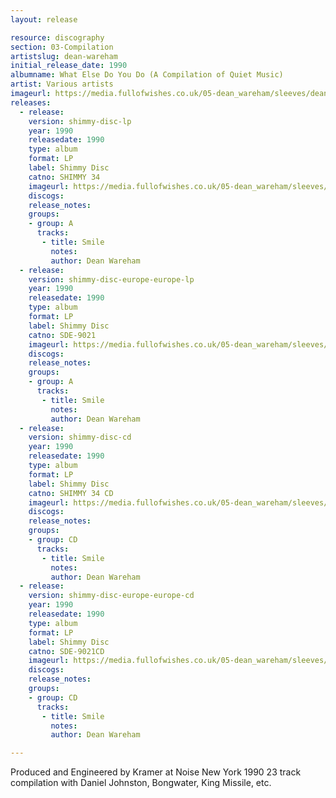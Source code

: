 ```yaml
---
layout: release

resource: discography
section: 03-Compilation
artistslug: dean-wareham
initial_release_date: 1990
albumname: What Else Do You Do (A Compilation of Quiet Music)
artist: Various artists
imageurl: https://media.fullofwishes.co.uk/05-dean_wareham/sleeves/dean_quietmusic.jpg
releases:
  - release:
    version: shimmy-disc-lp
    year: 1990
    releasedate: 1990
    type: album
    format: LP
    label: Shimmy Disc
    catno: SHIMMY 34
    imageurl: https://media.fullofwishes.co.uk/05-dean_wareham/sleeves/dean_quietmusic.jpg
    discogs:
    release_notes:
    groups:
    - group: A
      tracks:
       - title: Smile
         notes:
         author: Dean Wareham
  - release:
    version: shimmy-disc-europe-europe-lp
    year: 1990
    releasedate: 1990
    type: album
    format: LP
    label: Shimmy Disc
    catno: SDE-9021
    imageurl: https://media.fullofwishes.co.uk/05-dean_wareham/sleeves/dean_quietmusic.jpg
    discogs:
    release_notes:
    groups:
    - group: A
      tracks:
       - title: Smile
         notes:
         author: Dean Wareham
  - release:
    version: shimmy-disc-cd
    year: 1990
    releasedate: 1990
    type: album
    format: LP
    label: Shimmy Disc
    catno: SHIMMY 34 CD
    imageurl: https://media.fullofwishes.co.uk/05-dean_wareham/sleeves/dean_quietmusic.jpg
    discogs:
    release_notes:
    groups:
    - group: CD
      tracks:
       - title: Smile
         notes:
         author: Dean Wareham
  - release:
    version: shimmy-disc-europe-europe-cd
    year: 1990
    releasedate: 1990
    type: album
    format: LP
    label: Shimmy Disc
    catno: SDE-9021CD
    imageurl: https://media.fullofwishes.co.uk/05-dean_wareham/sleeves/dean_quietmusic.jpg
    discogs:
    release_notes:
    groups:
    - group: CD
      tracks:
       - title: Smile
         notes:
         author: Dean Wareham

---
```

Produced and Engineered by Kramer at Noise New York 1990
23 track compilation with Daniel Johnston, Bongwater, King Missile, etc.
